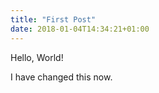 ```yaml
---
title: "First Post"
date: 2018-01-04T14:34:21+01:00
---
```


Hello, World!

I have changed this now.
